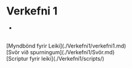  # Verkefni 1
 -
<br>
[Myndbönd fyrir Leiki](./Verkefni1/verkefni1.md)
<br>
[Svör við spurningum](./Verkefni1/Svör.md)
<br>
[Scriptur fyrir leiki](./Verkefni1/scripts/)

